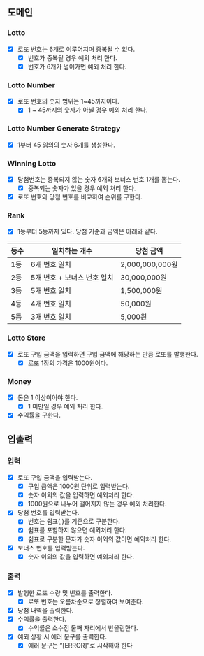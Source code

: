 ## 도메인

### Lotto

- [x] 로또 번호는 6개로 이루어지며 중복될 수 없다.
    - [x] 번호가 중복될 경우 예외 처리 한다.
    - [x] 번호가 6개가 넘어가면 예외 처리 한다.

### Lotto Number

- [x] 로또 번호의 숫자 범위는 1~45까지이다.
    - [x] 1 ~ 45까지의 숫자가 아닐 경우 예외 처리 한다.

### Lotto Number Generate Strategy

- [x] 1부터 45 임의의 숫자 6개를 생성한다.

### Winning Lotto

- [x] 당첨번호는 중복되지 않는 숫자 6개와 보너스 번호 1개를 뽑는다.
    - [x] 중복되는 숫자가 있을 경우 예외 처리 한다.
- [x] 로또 번호와 당첨 번호를 비교하여 순위를 구한다.

### Rank

- [x] 1등부터 5등까지 있다. 당첨 기준과 금액은 아래와 같다.

|등수|일치하는 개수|당첨 금액|
|------|---|---|
|1등|6개 번호 일치|2,000,000,000원|
|2등|5개 번호 + 보너스 번호 일치|30,000,000원|
|3등|5개 번호 일치|1,500,000원|
|4등|4개 번호 일치|50,000원|
|5등|3개 번호 일치|5,000원|

### Lotto Store

- [x] 로또 구입 금액을 입력하면 구입 금액에 해당하는 만큼 로또를 발행한다.
    - [x] 로또 1장의 가격은 1000원이다.

### Money

- [x] 돈은 1 이상이어야 한다.
    - [x] 1 미만일 경우 예외 처리 한다.
- [x] 수익률을 구한다.

## 입출력

### 입력

- [x] 로또 구입 금액을 입력받는다.
    - [x] 구입 금액은 1000원 단위로 입력받는다.
    - [x] 숫자 이외의 값을 입력하면 예외처리 한다.
    - [x] 1000원으로 나누어 떨어지지 않는 경우 예외 처리한다.
- [x] 당첨 번호를 입력받는다.
    - [x] 번호는 쉼표(,)를 기준으로 구분한다.
    - [x] 쉼표를 포함하지 않으면 예외처리 한다.
    - [x] 쉼표로 구분한 문자가 숫자 이외의 값이면 예외처리 한다.
- [x] 보너스 번호를 입력받는다.
    - [x] 숫자 이외의 값을 입력하면 예외처리 한다.

### 출력

- [x] 발행한 로또 수량 및 번호를 출력한다.
    - [x] 로또 번호는 오름차순으로 정렬하여 보여준다.
- [x] 당첨 내역을 출력한다.
- [x] 수익률을 출력한다.
    - [x] 수익률은 소수점 둘째 자리에서 반올림한다.
- [x] 예외 상황 시 에러 문구를 출력한다.
    - [x] 에러 문구는 “[ERROR]”로 시작해야 한다
